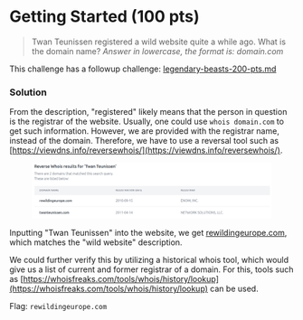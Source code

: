 # Getting Started (100 pts)

> Twan Teunissen registered a wild website quite a while ago. What is the domain name? _Answer in lowercase, the format is: domain.com_

This challenge has a followup challenge: [legendary-beasts-200-pts.md](legendary-beasts-200-pts.md "mention")

### Solution

From the description, "registered" likely means that the person in question is the registrar of the website. Usually, one could use `whois domain.com` to get such information. However, we are provided with the registrar name, instead of the domain. Therefore, we have to use a reversal tool such as [https://viewdns.info/reversewhois/](https://viewdns.info/reversewhois/).

<figure><img src="../../../.gitbook/assets/image.png" alt=""><figcaption></figcaption></figure>

Inputting "Twan Teunissen" into the website, we get [rewildingeurope.com](https://rewildingeurope.com/), which matches the "wild website" description.&#x20;

We could further verify this by utilizing a historical whois tool, which would give us a list of current and former registrar of a domain. For this, tools such as [https://whoisfreaks.com/tools/whois/history/lookup](https://whoisfreaks.com/tools/whois/history/lookup) can be used.

Flag: `rewildingeurope.com`
